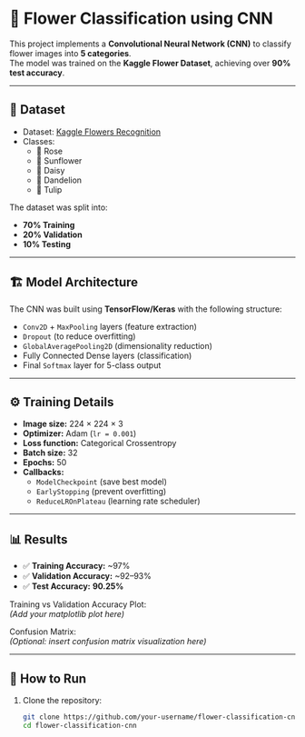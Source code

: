 # 🌸 Flower Classification using CNN

This project implements a **Convolutional Neural Network (CNN)** to classify flower images into **5 categories**.  
The model was trained on the **Kaggle Flower Dataset**, achieving over **90% test accuracy**.

---

## 📂 Dataset
- Dataset: [Kaggle Flowers Recognition](https://www.kaggle.com/alxmamaev/flowers-recognition)  
- Classes:  
  - 🌹 Rose  
  - 🌻 Sunflower  
  - 🌼 Daisy  
  - 🌸 Dandelion  
  - 🌷 Tulip  

The dataset was split into:
- **70% Training**
- **20% Validation**
- **10% Testing**

---

## 🏗️ Model Architecture
The CNN was built using **TensorFlow/Keras** with the following structure:

- `Conv2D` + `MaxPooling` layers (feature extraction)  
- `Dropout` (to reduce overfitting)  
- `GlobalAveragePooling2D` (dimensionality reduction)  
- Fully Connected Dense layers (classification)  
- Final `Softmax` layer for 5-class output  

---

## ⚙️ Training Details
- **Image size:** 224 × 224 × 3  
- **Optimizer:** Adam (`lr = 0.001`)  
- **Loss function:** Categorical Crossentropy  
- **Batch size:** 32  
- **Epochs:** 50  
- **Callbacks:**
  - `ModelCheckpoint` (save best model)
  - `EarlyStopping` (prevent overfitting)
  - `ReduceLROnPlateau` (learning rate scheduler)

---

## 📊 Results
- ✅ **Training Accuracy:** ~97%  
- ✅ **Validation Accuracy:** ~92–93%  
- ✅ **Test Accuracy:** **90.25%**  

Training vs Validation Accuracy Plot:  
*(Add your matplotlib plot here)*

Confusion Matrix:  
*(Optional: insert confusion matrix visualization here)*

---

## 🚀 How to Run
1. Clone the repository:
   ```bash
   git clone https://github.com/your-username/flower-classification-cnn.git
   cd flower-classification-cnn
